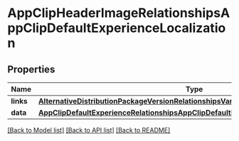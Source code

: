 # AppClipHeaderImageRelationshipsAppClipDefaultExperienceLocalization

## Properties
Name | Type | Description | Notes
------------ | ------------- | ------------- | -------------
**links** | [**AlternativeDistributionPackageVersionRelationshipsVariantsLinks**](AlternativeDistributionPackageVersionRelationshipsVariantsLinks.md) |  | [optional] 
**data** | [**AppClipDefaultExperienceRelationshipsAppClipDefaultExperienceLocalizationsDataInner**](AppClipDefaultExperienceRelationshipsAppClipDefaultExperienceLocalizationsDataInner.md) |  | [optional] 

[[Back to Model list]](../README.md#documentation-for-models) [[Back to API list]](../README.md#documentation-for-api-endpoints) [[Back to README]](../README.md)



